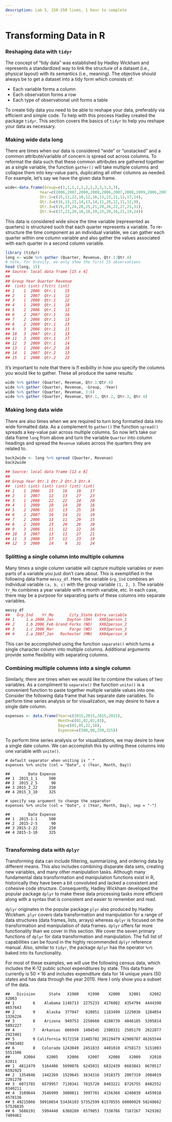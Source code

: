 ```yaml
---
description: Lab 5, 150-250 lines, 1 hour to complete
---
```


# Transforming Data in R

### Reshaping data with `tidyr`

The concept of “tidy data” was established by Hadley Wickham and represents a standardized way to link the structure of a dataset (i.e., physical layout) with its semantics (i.e., meaning). The objective should always be to get a dataset into a tidy form which consists of:

* Each variable forms a column
* Each observation forms a row
* Each type of observational unit forms a table&#x20;

To create tidy data you need to be able to reshape your data, preferably via efficient and simple code. To help with this process Hadley created the package `tidyr`. This section covers the basics of `tidyr` to help you reshape your data as necessary.

### Making wide data long

There are times when our data is considered “wide” or “unstacked” and a common attribute/variable of concern is spread out across columns. To reformat the data such that these common attributes are gathered together as a single variable, the function `gather()` will take multiple columns and collapse them into key-value pairs, duplicating all other columns as needed. For example, let’s say we have the given data frame.

```r
wide<-data.frame(Group=c(1,1,1,1,2,2,2,2,3,3,3,3),
               Year=c(2006,2007,2008,2009,2006,2007,2008,2009,2006,2007,2008,2009),
               Qtr.1=c(15,12,22,10,12,16,13,23,11,13,17,14),
               Qtr.2=c(16,13,22,14,13,14,11,20,12,11,12,9),
               Qtr.3=c(19,27,24,20,25,21,29,26,22,27,23,31),
               Qtr.4=c(17,23,20,16,18,19,15,20,16,21,19,24))
```

This data is considered wide since the time variable (represented as quarters) is structured such that each quarter represents a variable. To re-structure the time component as an individual variable, we can gather each quarter within one column variable and also gather the values associated with each quarter in a second column variable.

```r
library (tidyr)
long <- wide %>% gather (Quarter, Revenue, Qtr.1:Qtr.4)
# note, for brevity, we only show the first 15 observations
head (long, 15)
## Source: local data frame [15 x 4]
##
## Group Year Quarter Revenue
##  (int) (int) (fctr) (int)
## 1    1  2006  Qtr.1    15
## 2    1  2007  Qtr.1    12
## 3    1  2008  Qtr.1    22
## 4    1  2009  Qtr.1    10
## 5    2  2006  Qtr.1    12
## 6    2  2007  Qtr.1    16
## 7    2  2008  Qtr.1    13
## 8    2  2009  Qtr.1    23
## 9    3  2006  Qtr.1    11
## 10   3  2007  Qtr.1    13
## 11   3  2008  Qtr.1    17
## 12   3  2009  Qtr.1    14
## 13   1  2006  Qtr.2    16
## 14   1  2007  Qtr.2    13
## 15   1  2008  Qtr.2    22
```

It’s important to note that there is fl exibility in how you specify the columns you would like to gather. These all produce the same results:

```r
wide %>% gather (Quarter, Revenue, Qtr.1:Qtr.4)
wide %>% gather (Quarter, Revenue, -Group, -Year)
wide %>% gather (Quarter, Revenue, 3:6)
wide %>% gather (Quarter, Revenue, Qtr.1, Qtr.2, Qtr.3, Qtr.4)
```

### Making long data wide

There are also times when we are required to turn long formatted data into wide formatted data. As a complement to `gather()` the function `spread()` spreads a key-value pair across multiple columns. So now let’s take our data frame `long` from above and turn the variable `Quarter` into column headings and spread the `Revenue` values across the quarters they are related to.

```r
back2wide <- long %>% spread (Quarter, Revenue)
back2wide

## Source: local data frame [12 x 6]
##
## Group Year Qtr.1 Qtr.2 Qtr.3 Qtr.4
##  (int) (int) (int) (int) (int) (int)
## 1    1  2006    15    16    19    17
## 2    1  2007    12    13    27    23
## 3    1  2008    22    22    24    20
## 4    1  2009    10    14    20    16
## 5    2  2006    12    13    25    18
## 6    2  2007    16    14    21    19
## 7    2  2008    13    11    29    15
## 8    2  2009    23    20    26    20
## 9    3  2006    11    12    22    16
## 10   3  2007    13    11    27    21
## 11   3  2008    17    12    23    19
## 12   3  2009    14     9    31    24
```

### Splitting a single column into multiple columns

Many times a single column variable will capture multiple variables or even parts of a variable you just don’t care about. This is exemplified in the following data frame `messy_df`. Here, the variable `Grp_Ind` combines an individual variable `(a, b, c)` with the group variable `(1, 2, 3`. The variable `Yr_Mo` combines a year variable with a month variable, etc. In each case, there may be a purpose for separating parts of these columns into separate variables.

```r
messy_df
##   Grp_Ind    Yr_Mo       City_State Extra_variable
## 1     1.a 2006_Jan      Dayton (OH)   XX01person_1
## 2     1.b 2006_Feb Grand Forks (ND)   XX02person_2
## 3     1.c 2006_Mar       Fargo (ND)   XX03person_3
## 4     2.a 2007_Jan   Rochester (MN)   XX04person_4
```

This can be accomplished using the function `separate()` which turns a single character column into multiple columns. Additional arguments provide some flexibility with separating columns.

### Combining multiple columns into a single column

Similarly, there are times when we would like to combine the values of two variables. As a compliment to `separate()` the function `unite()` is a convenient function to paste together multiple variable values into one. Consider the following data frame that has separate date variables. To perform time series analysis or for visualization, we may desire to have a single date column.

```r
expenses <- data.frame(Year=c(2015,2015,2015,2015),
                       Month=c(01,02,02,03),
                       Day=c(01,05,22,10),
                       Expense=c(500,90,250,325))
```

To perform time series analysis or for visualizations, we may desire to have a single date column. We can accomplish this by uniting these columns into one variable with `unite()`.

```
# default separator when uniting is "_"
expenses %>% unite (col = "Date", c (Year, Month, Day))

##        Date Expense
## 1  2015_1_1     500
## 2  2015_2_5      90
## 3 2015_2_22     250
## 4 2015_3_10     325

# specify sep argument to change the separator
expenses %>% unite (col = "Date", c (Year, Month, Day), sep = "-")

##        Date Expense
## 1  2015-1-1     500
## 2  2015-2-5      90
## 3 2015-2-22     250
## 4 2015-3-10     325 


```

### Transforming data with `dplyr`

Transforming data can include filtering, summarizing, and ordering data by different means. This also includes combining disparate data sets, creating new variables, and many other manipulation tasks. Although many fundamental data transformation and manipulation functions exist in R, historically they have been a bit convoluted and lacked a consistent and cohesive code structure. Consequently, Hadley Wickham developed the popular package `dplyr` to make these data processing tasks more efficient along with a syntax that is consistent and easier to remember and read.

`dplyr` originates in the popular package `plyr` also produced by Hadley Wickham. `plyr` covers data transformation and manipulation for a range of data structures (data frames, lists, arrays) whereas `dplyr` is focused on the transformation and manipulation of data frames. `dplyr` offers far more functionality than we cover in this section. We cover the seven primary functions of `dplyr` for data transformation and manipulation. The full list of capabilities can be found in the highly recommended `dplyr` reference manual. Also, similar to `tidyr`, the package `dplyr` has the operator `%>%` baked into its functionality.

For most of these examples, we will use the following census data, which includes the K-12 public school expenditures by state. This data frame currently is 50 × 16 and includes expenditure data for 14 unique years (50 states and has data through the year 2011). Here I only show you a subset of the data.

```
##   Division      State   X1980    X1990    X2000    X2001    X2002   X2003
## 1        6    Alabama 1146713  2275233  4176082  4354794  4444390  4657643
## 2        9     Alaska  377947   828051  1183499  1229036  1284854  1326226
## 3        8    Arizona  949753  2258660  4288739  4846105  5395814  5892227
## 4        7   Arkansas  666949  1404545  2380331  2505179  2822877  2923401
## 5        9 California 9172158 21485782 38129479 42908787 46265544 47983402
## 6        8   Colorado 1243049  2451833  4401010  4758173  5151003  5551506
##      X2004     X2005    X2006    X2007    X2008    X2009    X2010    X2011
## 1  4812479   5164406  5699076  6245031  6832439  6683843  6670517  6592925
## 2  1354846   1442269  1529645  1634316  1918375  2007319  2084019  2201270
## 3  6071785   6579957  7130341  7815720  8403221  8726755  8482552  8340211
## 4  3109644   3546999  3808011  3997701  4156368  4240839  4459910  4578136
## 5 49215866  50918654 53436103 57352599 61570555 60080929 58248662 57526835
## 6  5666191   5994440  6368289  6579053  7338766  7187267  7429302  7409462
```
